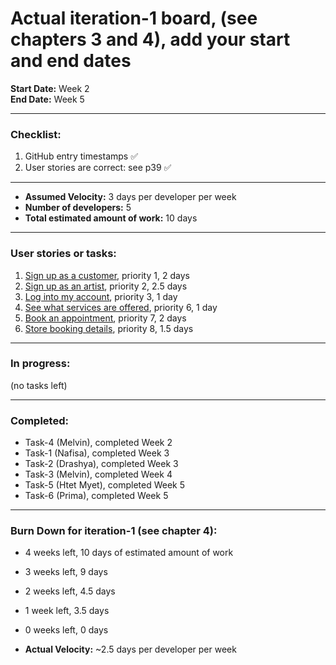 # Actual iteration-1 board, (see chapters 3 and 4), add your start and end dates

**Start Date:** Week 2  
**End Date:** Week 5

---

### Checklist:
1. GitHub entry timestamps ✅
2. User stories are correct: see p39 ✅

---

* **Assumed Velocity:** 3 days per developer per week  
* **Number of developers:** 5  
* **Total estimated amount of work:** 10 days

---

### User stories or tasks:
1. [Sign up as a customer](./user_stories/user_story_01_customer_signup.md), priority 1, 2 days
2. [Sign up as an artist](./user_stories/user_story_02_artist_signup.md), priority 2, 2.5 days
3. [Log into my account](./user_stories/user_story_03_login.md), priority 3, 1 day
4. [See what services are offered](./user_stories/user_story_06_services.md), priority 6, 1 day
5. [Book an appointment](./user_stories/user_story_07_booking.md), priority 7, 2 days
6. [Store booking details](./user_stories/user_story_08_store_booking.md), priority 8, 1.5 days

---

### In progress:
(no tasks left)

---

### Completed:
* Task-4 (Melvin), completed Week 2
* Task-1 (Nafisa), completed Week 3
* Task-2 (Drashya), completed Week 3
* Task-3 (Melvin), completed Week 4
* Task-5 (Htet Myet), completed Week 5
* Task-6 (Prima), completed Week 5


---

### Burn Down for iteration-1 (see chapter 4):
* 4 weeks left, 10 days of estimated amount of work
* 3 weeks left, 9 days
* 2 weeks left, 4.5 days
* 1 week left, 3.5 days
* 0 weeks left, 0 days

* **Actual Velocity:** ~2.5 days per developer per week
